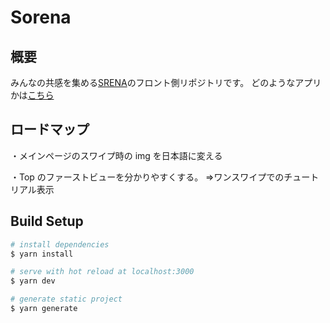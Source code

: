 # Sorena

## 概要

みんなの共感を集める[SRENA](https://sorena-aruaru.com/)のフロント側リポジトリです。
どのようなアプリかは[こちら](https://qiita.com/Ryo-N-cell/items/16b62396eb32b01f5d94)

## ロードマップ

・メインページのスワイプ時の img を日本語に変える

・Top のファーストビューを分かりやすくする。
=>ワンスワイプでのチュートリアル表示

## Build Setup

```bash
# install dependencies
$ yarn install

# serve with hot reload at localhost:3000
$ yarn dev

# generate static project
$ yarn generate
```
